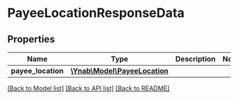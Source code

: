 # PayeeLocationResponseData

## Properties
Name | Type | Description | Notes
------------ | ------------- | ------------- | -------------
**payee_location** | [**\Ynab\Model\PayeeLocation**](PayeeLocation.md) |  | 

[[Back to Model list]](../README.md#documentation-for-models) [[Back to API list]](../README.md#documentation-for-api-endpoints) [[Back to README]](../README.md)


